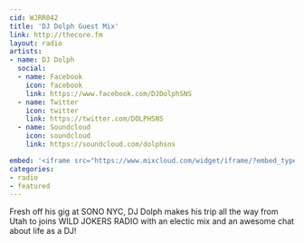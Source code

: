 ```yaml
---
cid: WJRR042
title: 'DJ Dolph Guest Mix'
link: http://thecore.fm
layout: radio
artists: 
- name: DJ Dolph
  social:
  - name: Facebook
    icon: facebook
    link: https://www.facebook.com/DJDolphSNS
  - name: Twitter
    icon: twitter
    link: https://twitter.com/DOLPHSNS
  - name: Soundcloud
    icon: soundcloud
    link: https://soundcloud.com/dolphsns

embed: '<iframe src="https://www.mixcloud.com/widget/iframe/?embed_type=widget_standard&amp;embed_uuid=e0415e7e-1e91-4369-84ec-b877908222bf&amp;feed=https%3A%2F%2Fwww.mixcloud.com%2FWildjokers%2F06-14-15-dj-dolph-guest-mix%2F&amp;hide_cover=1&amp;hide_tracklist=1&amp;replace=0" frameborder="0" height="180" width="100%"></iframe>'
categories:
- radio
- featured
---
```


Fresh off his gig at SONO NYC, DJ Dolph makes his trip all the way from Utah to joins WILD JOKERS RADIO with an electic mix and an awesome chat about life as a DJ!